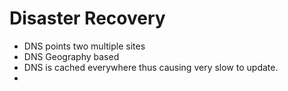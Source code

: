 # Disaster Recovery

- DNS points two multiple sites
- DNS Geography based
- DNS is cached everywhere thus causing very slow to update.
-
